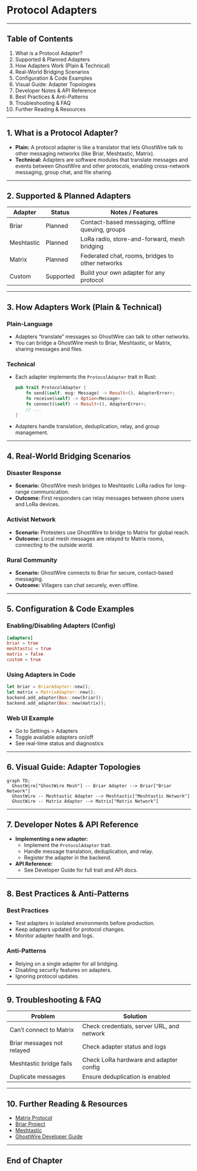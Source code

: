 # Protocol Adapters

---

## Table of Contents
1. What is a Protocol Adapter?
2. Supported & Planned Adapters
3. How Adapters Work (Plain & Technical)
4. Real-World Bridging Scenarios
5. Configuration & Code Examples
6. Visual Guide: Adapter Topologies
7. Developer Notes & API Reference
8. Best Practices & Anti-Patterns
9. Troubleshooting & FAQ
10. Further Reading & Resources

---

## 1. What is a Protocol Adapter?

- **Plain:** A protocol adapter is like a translator that lets GhostWire talk to other messaging networks (like Briar, Meshtastic, Matrix).
- **Technical:** Adapters are software modules that translate messages and events between GhostWire and other protocols, enabling cross-network messaging, group chat, and file sharing.

---

## 2. Supported & Planned Adapters

| Adapter     | Status    | Notes / Features                                 |
|-------------|-----------|--------------------------------------------------|
| Briar       | Planned   | Contact-based messaging, offline queuing, groups  |
| Meshtastic  | Planned   | LoRa radio, store-and-forward, mesh bridging      |
| Matrix      | Planned   | Federated chat, rooms, bridges to other networks  |
| Custom      | Supported | Build your own adapter for any protocol           |

---

## 3. How Adapters Work (Plain & Technical)

### Plain-Language
- Adapters “translate” messages so GhostWire can talk to other networks.
- You can bridge a GhostWire mesh to Briar, Meshtastic, or Matrix, sharing messages and files.

### Technical
- Each adapter implements the `ProtocolAdapter` trait in Rust:
  ```rust
  pub trait ProtocolAdapter {
      fn send(&self, msg: Message) -> Result<(), AdapterError>;
      fn receive(&self) -> Option<Message>;
      fn connect(&self) -> Result<(), AdapterError>;
      // ...
  }
  ```
- Adapters handle translation, deduplication, relay, and group management.

---

## 4. Real-World Bridging Scenarios

### Disaster Response
- **Scenario:** GhostWire mesh bridges to Meshtastic LoRa radios for long-range communication.
- **Outcome:** First responders can relay messages between phone users and LoRa devices.

### Activist Network
- **Scenario:** Protesters use GhostWire to bridge to Matrix for global reach.
- **Outcome:** Local mesh messages are relayed to Matrix rooms, connecting to the outside world.

### Rural Community
- **Scenario:** GhostWire connects to Briar for secure, contact-based messaging.
- **Outcome:** Villagers can chat securely, even offline.

---

## 5. Configuration & Code Examples

### Enabling/Disabling Adapters (Config)
```toml
[adapters]
briar = true
meshtastic = true
matrix = false
custom = true
```

### Using Adapters in Code
```rust
let briar = BriarAdapter::new();
let matrix = MatrixAdapter::new();
backend.add_adapter(Box::new(briar));
backend.add_adapter(Box::new(matrix));
```

### Web UI Example
- Go to Settings > Adapters
- Toggle available adapters on/off
- See real-time status and diagnostics

---

## 6. Visual Guide: Adapter Topologies

```mermaid
graph TD;
  GhostWire["GhostWire Mesh"] -- Briar Adapter --> Briar["Briar Network"]
  GhostWire -- Meshtastic Adapter --> Meshtastic["Meshtastic Network"]
  GhostWire -- Matrix Adapter --> Matrix["Matrix Network"]
```

---

## 7. Developer Notes & API Reference
- **Implementing a new adapter:**
  - Implement the `ProtocolAdapter` trait.
  - Handle message translation, deduplication, and relay.
  - Register the adapter in the backend.
- **API Reference:**
  - See Developer Guide for full trait and API docs.

---

## 8. Best Practices & Anti-Patterns
### Best Practices
- Test adapters in isolated environments before production.
- Keep adapters updated for protocol changes.
- Monitor adapter health and logs.
### Anti-Patterns
- Relying on a single adapter for all bridging.
- Disabling security features on adapters.
- Ignoring protocol updates.

---

## 9. Troubleshooting & FAQ
| Problem                        | Solution                                      |
|-------------------------------|-----------------------------------------------|
| Can’t connect to Matrix        | Check credentials, server URL, and network    |
| Briar messages not relayed     | Check adapter status and logs                 |
| Meshtastic bridge fails        | Check LoRa hardware and adapter config        |
| Duplicate messages             | Ensure deduplication is enabled               |

---

## 10. Further Reading & Resources
- [Matrix Protocol](https://matrix.org/)
- [Briar Project](https://briarproject.org/)
- [Meshtastic](https://meshtastic.org/)
- [GhostWire Developer Guide](12_developer_guide.pdf)

---

## End of Chapter 